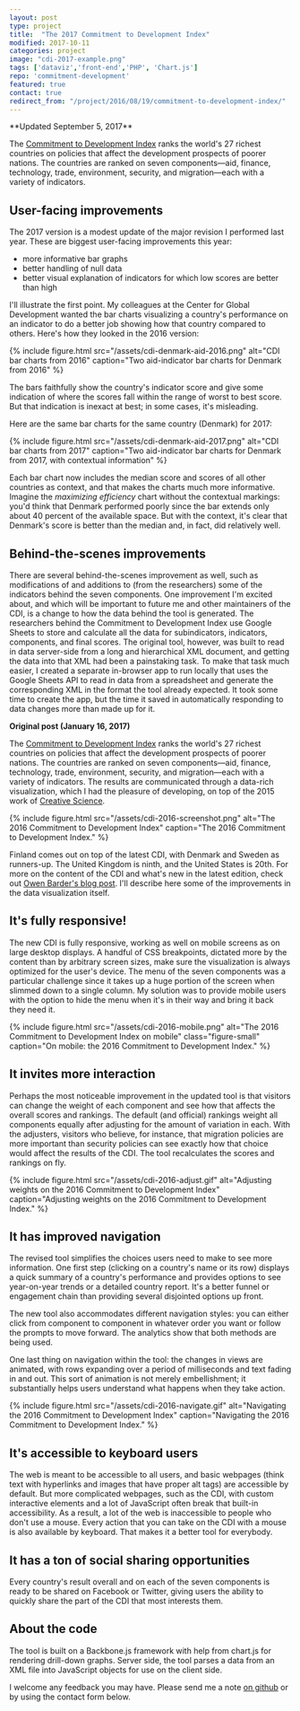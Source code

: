 ```yaml
---
layout: post
type: project
title:  "The 2017 Commitment to Development Index"
modified: 2017-10-11
categories: project
image: "cdi-2017-example.png"
tags: ['dataviz','front-end','PHP', 'Chart.js']
repo: 'commitment-development'
featured: true
contact: true
redirect_from: "/project/2016/08/19/commitment-to-development-index/"
---
```

<p></p>
**Updated September 5, 2017**

The [Commitment to Development Index][commitment-development-index] ranks the world's 27 richest countries on policies that affect the development prospects of poorer nations. The countries are ranked on seven components—aid, finance, technology, trade, environment, security, and migration—each with a variety of indicators. 

## User-facing improvements

The 2017 version is a modest update of the major revision I performed last year. These are  biggest user-facing improvements this year:

* more informative bar graphs
* better handling of null data
* better visual explanation of indicators for which low scores are better than high

I'll illustrate the first point. My colleagues at the Center for Global Development wanted the bar charts visualizing a country's performance on an indicator to do a better job showing how that country compared to others. Here's how they looked in the 2016 version:

{% include figure.html src="/assets/cdi-denmark-aid-2016.png" alt="CDI bar charts from 2016"  caption="Two aid-indicator bar charts for Denmark from 2016" %}

The bars faithfully show the country's indicator score and give some indication of where the scores fall within the range of worst to best score. But that indication is inexact at best; in some cases, it's misleading.

Here are the same bar charts for the same country (Denmark) for 2017:

{% include figure.html src="/assets/cdi-denmark-aid-2017.png" alt="CDI bar charts from 2017"  caption="Two aid-indicator bar charts for Denmark from 2017, with contextual information" %}

Each bar chart now includes the median score and scores of all other countries as context, and that makes the charts much more informative. Imagine the *maximizing efficiency* chart without the contextual markings: you'd think that Denmark performed poorly since the bar extends only about 40 percent of the available space. But with the context, it's clear that Denmark's score is better than the median and, in fact, did relatively well.

## Behind-the-scenes improvements

There are several behind-the-scenes improvement as well, such as modifications of and additions to (from the researchers) some of the indicators behind the seven components. One improvement I'm excited about, and which will be important to future me and other maintainers of the CDI, is a change to how the data behind the tool is generated. The researchers behind the Commitment to Development Index use Google Sheets to store and calculate all the data for  subindicators, indicators, components, and final scores. The original tool, however, was built to read in data server-side from a long and hierarchical  XML document, and getting the data into that XML had been a painstaking task. To make that task much easier, I created a separate in-browser app to run locally that uses the Google Sheets API to read in data from a spreadsheet and generate the corresponding XML in the format the tool already expected. It took some time to create the app, but the time it saved in automatically responding to data changes more than made up for it.

**Original post (January 16, 2017)**

The [Commitment to Development Index][commitment-development-index] ranks the world's 27 richest countries on policies that affect the development prospects of poorer nations. The countries are ranked on seven components—aid, finance, technology, trade, environment, security, and migration—each with a variety of indicators. The results are communicated through a data-rich visualization, which I had the pleasure of developing, on top of the 2015 work of [Creative Science][creative-science].

{% include figure.html src="/assets/cdi-2016-screenshot.png" alt="The 2016 Commitment to Development Index"  caption="The 2016 Commitment to Development Index." %}

Finland comes out on top of the latest CDI, with Denmark and Sweden as runners-up. The United Kingdom is ninth, and the United States is 20th. For more on the content of the CDI and what's new in the latest edition, check out [Owen Barder's blog post][cdi-blog]. I'll describe here some of the improvements in the data visualization itself.

## It's fully responsive!

The new CDI is fully responsive, working as well on mobile screens as on large desktop displays. A handful of CSS breakpoints, dictated more by the content than by arbitrary screen sizes, make sure the visualization is always optimized for the user's device. The menu of the seven components was a particular challenge since it takes up a huge portion of the screen when slimmed down to a single column. My solution was to provide mobile users with the option to hide the menu when it's in their way and bring it back they need it.

{% include figure.html src="/assets/cdi-2016-mobile.png" alt="The 2016 Commitment to Development Index on mobile" class="figure-small" caption="On mobile: the 2016 Commitment to Development Index." %}

## It invites more interaction

Perhaps the most noticeable improvement in the updated tool is that visitors can change the weight of each component and see how that affects the overall scores and rankings. The default (and official) rankings weight all components equally after adjusting for the amount of variation in each. With the adjusters, visitors who believe, for instance, that migration policies are more important than security policies can see exactly how that choice would affect the results of the CDI. The tool recalculates the scores and rankings on fly.

{% include figure.html src="/assets/cdi-2016-adjust.gif" alt="Adjusting weights on the 2016 Commitment to Development Index"  caption="Adjusting weights on the 2016 Commitment to Development Index." %}

## It has improved navigation

The revised tool simplifies the choices users need to make to see more information. One first step (clicking on a country's name or its row) displays a quick summary of a country's performance and provides options to see year-on-year trends or a detailed country report. It's a better funnel or engagement chain than providing several disjointed options up front.

The new tool also accommodates different navigation styles: you can either click from component to component in whatever order you want or follow the prompts to move forward. The analytics show that both methods are being used.

One last thing on navigation within the tool: the changes in views are animated, with rows expanding over a period of milliseconds and text fading in and out. This sort of animation is not merely embellishment; it substantially helps users understand what happens when they take action.

{% include figure.html src="/assets/cdi-2016-navigate.gif" alt="Navigating the 2016 Commitment to Development Index"  caption="Navigating the 2016 Commitment to Development Index." %}

## It's accessible to keyboard users

The web is meant to be accessible to all users, and basic webpages (think text with hyperlinks and images that have proper alt tags) are accessible by default. But more complicated webpages, such as the CDI, with custom interactive elements and a lot of JavaScript often break that built-in accessibility. As a result, a lot of the web is inaccessible to people who don't use a mouse. Every action that you can take on the CDI with a mouse is also available by keyboard. That makes it a better tool for everybody.

## It has a ton of social sharing opportunities

Every country's result overall and on each of the seven components is ready to be shared on Facebook or Twitter, giving users the ability to quickly share the part of the CDI that most interests them.

## About the code

The tool is built on a Backbone.js framework with help from chart.js for rendering drill-down graphs. Server side, the tool parses a data from an XML file into JavaScript objects for use on the client side.

I welcome any feedback you may have. Please send me a note [on github][github] or by using the contact form below.

[commitment-development-index]: http://www.cgdev.org/cdi
[creative-science]: http://creativesci.co
[cdi-blog]: http://www.cgdev.org/blog/2016-commitment-development-index-rankings-how-all-countries-can-do-more-protect-global
[github]: https://github.com/ostermanj
